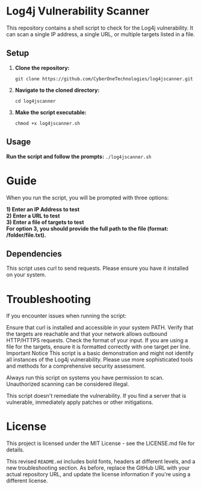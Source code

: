 # **Log4j Vulnerability Scanner**

This repository contains a shell script to check for the Log4j vulnerability. It can scan a single IP address, a single URL, or multiple targets listed in a file.

## **Setup**

1. **Clone the repository:**
    ```
    git clone https://github.com/CyberOneTechnologies/log4jscanner.git
    ```
	
2. **Navigate to the cloned directory:**
    ```
    cd log4jscanner
    ```
	
3. **Make the script executable:**
    ```
    chmod +x log4jscanner.sh
    ```


## **Usage**

**Run the script and follow the prompts:**
    ```
./log4jscanner.sh
    ```



# Guide

When you run the script, you will be prompted with three options:

**1) Enter an IP Address to test**<br>
**2) Enter a URL to test**<br>
**3) Enter a file of targets to test**<br>
**For option 3, you should provide the full path to the file (format: /folder/file.txt).**<br>

## Dependencies
This script uses curl to send requests. Please ensure you have it installed on your system.

# Troubleshooting
If you encounter issues when running the script:

Ensure that curl is installed and accessible in your system PATH.
Verify that the targets are reachable and that your network allows outbound HTTP/HTTPS requests.
Check the format of your input. If you are using a file for the targets, ensure it is formatted correctly with one target per line.
Important Notice
This script is a basic demonstration and might not identify all instances of the Log4j vulnerability. Please use more sophisticated tools and methods for a comprehensive security assessment.

Always run this script on systems you have permission to scan. Unauthorized scanning can be considered illegal.

This script doesn't remediate the vulnerability. If you find a server that is vulnerable, immediately apply patches or other mitigations.

# License
This project is licensed under the MIT License - see the LICENSE.md file for details.

This revised `README.md` includes bold fonts, headers at different levels, and a new troubleshooting section. As before, replace the GitHub URL with your actual repository URL, and update the license information if you're using a different license.

